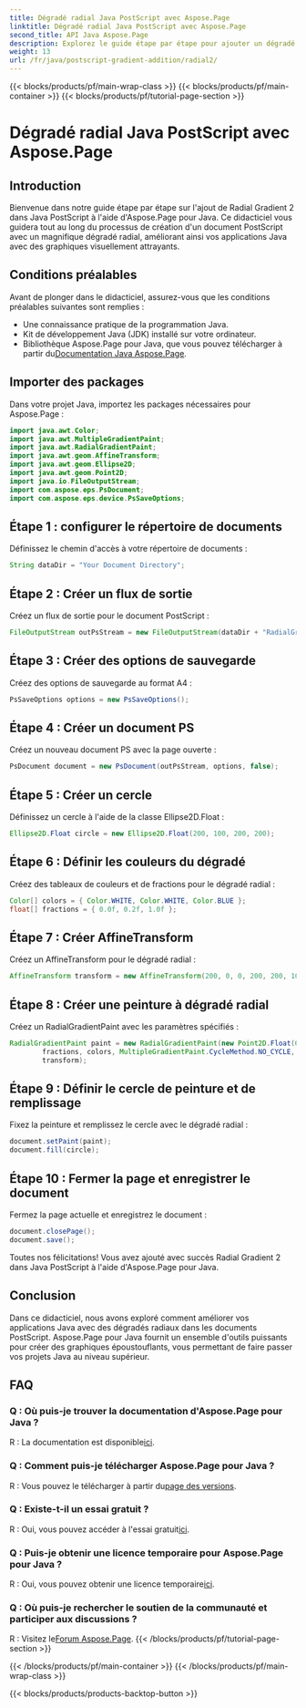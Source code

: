```yaml
---
title: Dégradé radial Java PostScript avec Aspose.Page
linktitle: Dégradé radial Java PostScript avec Aspose.Page
second_title: API Java Aspose.Page
description: Explorez le guide étape par étape pour ajouter un dégradé radial dans Java PostScript à l'aide d'Aspose.Page pour des graphismes époustouflants dans vos applications Java.
weight: 13
url: /fr/java/postscript-gradient-addition/radial2/
---
```


{{< blocks/products/pf/main-wrap-class >}}
{{< blocks/products/pf/main-container >}}
{{< blocks/products/pf/tutorial-page-section >}}

# Dégradé radial Java PostScript avec Aspose.Page

## Introduction
Bienvenue dans notre guide étape par étape sur l'ajout de Radial Gradient 2 dans Java PostScript à l'aide d'Aspose.Page pour Java. Ce didacticiel vous guidera tout au long du processus de création d'un document PostScript avec un magnifique dégradé radial, améliorant ainsi vos applications Java avec des graphiques visuellement attrayants.
## Conditions préalables
Avant de plonger dans le didacticiel, assurez-vous que les conditions préalables suivantes sont remplies :
- Une connaissance pratique de la programmation Java.
- Kit de développement Java (JDK) installé sur votre ordinateur.
-  Bibliothèque Aspose.Page pour Java, que vous pouvez télécharger à partir du[Documentation Java Aspose.Page](https://reference.aspose.com/page/java/).
## Importer des packages
Dans votre projet Java, importez les packages nécessaires pour Aspose.Page :
```java
import java.awt.Color;
import java.awt.MultipleGradientPaint;
import java.awt.RadialGradientPaint;
import java.awt.geom.AffineTransform;
import java.awt.geom.Ellipse2D;
import java.awt.geom.Point2D;
import java.io.FileOutputStream;
import com.aspose.eps.PsDocument;
import com.aspose.eps.device.PsSaveOptions;
```
## Étape 1 : configurer le répertoire de documents
Définissez le chemin d'accès à votre répertoire de documents :
```java
String dataDir = "Your Document Directory";
```
## Étape 2 : Créer un flux de sortie
Créez un flux de sortie pour le document PostScript :
```java
FileOutputStream outPsStream = new FileOutputStream(dataDir + "RadialGradient2_outPS.ps");
```
## Étape 3 : Créer des options de sauvegarde
Créez des options de sauvegarde au format A4 :
```java
PsSaveOptions options = new PsSaveOptions();
```
## Étape 4 : Créer un document PS
Créez un nouveau document PS avec la page ouverte :
```java
PsDocument document = new PsDocument(outPsStream, options, false);
```
## Étape 5 : Créer un cercle
Définissez un cercle à l'aide de la classe Ellipse2D.Float :
```java
Ellipse2D.Float circle = new Ellipse2D.Float(200, 100, 200, 200);
```
## Étape 6 : Définir les couleurs du dégradé
Créez des tableaux de couleurs et de fractions pour le dégradé radial :
```java
Color[] colors = { Color.WHITE, Color.WHITE, Color.BLUE };
float[] fractions = { 0.0f, 0.2f, 1.0f };
```
## Étape 7 : Créer AffineTransform
Créez un AffineTransform pour le dégradé radial :
```java
AffineTransform transform = new AffineTransform(200, 0, 0, 200, 200, 100);
```
## Étape 8 : Créer une peinture à dégradé radial
Créez un RadialGradientPaint avec les paramètres spécifiés :
```java
RadialGradientPaint paint = new RadialGradientPaint(new Point2D.Float(64, 64), 68, new Point2D.Float(24, 24),
        fractions, colors, MultipleGradientPaint.CycleMethod.NO_CYCLE, MultipleGradientPaint.ColorSpaceType.SRGB,
        transform);
```
## Étape 9 : Définir le cercle de peinture et de remplissage
Fixez la peinture et remplissez le cercle avec le dégradé radial :
```java
document.setPaint(paint);
document.fill(circle);
```
## Étape 10 : Fermer la page et enregistrer le document
Fermez la page actuelle et enregistrez le document :
```java
document.closePage();
document.save();
```
Toutes nos félicitations! Vous avez ajouté avec succès Radial Gradient 2 dans Java PostScript à l'aide d'Aspose.Page pour Java.
## Conclusion
Dans ce didacticiel, nous avons exploré comment améliorer vos applications Java avec des dégradés radiaux dans les documents PostScript. Aspose.Page pour Java fournit un ensemble d'outils puissants pour créer des graphiques époustouflants, vous permettant de faire passer vos projets Java au niveau supérieur.
## FAQ
### Q : Où puis-je trouver la documentation d'Aspose.Page pour Java ?
 R : La documentation est disponible[ici](https://reference.aspose.com/page/java/).
### Q : Comment puis-je télécharger Aspose.Page pour Java ?
 R : Vous pouvez le télécharger à partir du[page des versions](https://releases.aspose.com/page/java/).
### Q : Existe-t-il un essai gratuit ?
 R : Oui, vous pouvez accéder à l'essai gratuit[ici](https://releases.aspose.com/).
### Q : Puis-je obtenir une licence temporaire pour Aspose.Page pour Java ?
 R : Oui, vous pouvez obtenir une licence temporaire[ici](https://purchase.aspose.com/temporary-license/).
### Q : Où puis-je rechercher le soutien de la communauté et participer aux discussions ?
 R : Visitez le[Forum Aspose.Page](https://forum.aspose.com/c/page/39).
{{< /blocks/products/pf/tutorial-page-section >}}

{{< /blocks/products/pf/main-container >}}
{{< /blocks/products/pf/main-wrap-class >}}

{{< blocks/products/products-backtop-button >}}
